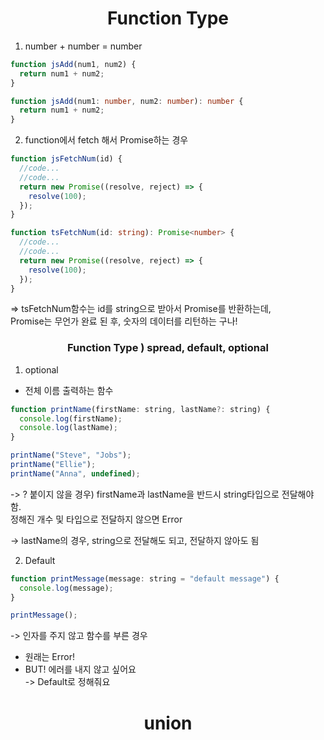 <h1 align="center">
Function Type
</h1>

1. number + number = number

```js
function jsAdd(num1, num2) {
  return num1 + num2;
}
```

```ts
function jsAdd(num1: number, num2: number): number {
  return num1 + num2;
}
```

2. function에서 fetch 해서 Promise하는 경우

```js
function jsFetchNum(id) {
  //code...
  //code...
  return new Promise((resolve, reject) => {
    resolve(100);
  });
}
```

```ts
function tsFetchNum(id: string): Promise<number> {
  //code...
  //code...
  return new Promise((resolve, reject) => {
    resolve(100);
  });
}
```

=> tsFetchNum함수는 id를 string으로 받아서 Promise를 반환하는데, <br>
Promise는 무언가 완료 된 후, 숫자의 데이터를 리턴하는 구나!

<h3 align="center">
Function Type ) spread, default, optional
</h3>

1. optional

- 전체 이름 출력하는 함수

```jsx
function printName(firstName: string, lastName?: string) {
  console.log(firstName);
  console.log(lastName);
}

printName("Steve", "Jobs");
printName("Ellie");
printName("Anna", undefined);
```

-> ? 붙이지 않을 경우) firstName과 lastName을 반드시 string타입으로 전달해야 함. <br>
정해진 개수 및 타입으로 전달하지 않으면 Error

-> lastName의 경우, string으로 전달해도 되고, 전달하지 않아도 됨

2. Default

```jsx
function printMessage(message: string = "default message") {
  console.log(message);
}

printMessage();
```

-> 인자를 주지 않고 함수를 부른 경우

- 원래는 Error!
- BUT! 에러를 내지 않고 싶어요 <br>
  -> Default로 정해줘요

<h1 align="center">
union
</h1>
